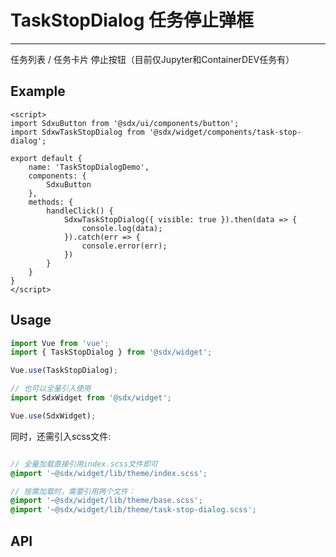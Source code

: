 # TaskStopDialog 任务停止弹框
---
任务列表 / 任务卡片 停止按钮（目前仅Jupyter和ContainerDEV任务有）

## Example

<Common-BasicUsage>
<widget-task-stop-dialog-index></widget-task-stop-dialog-index>
  <highlight-code slot="codeText" lang="vue">
    <template>
        <div class="sdxw-task-stop-dialog">
            <SdxuButton @click="handleClick">停止</SdxuButton>
        </div>
    </template>

    <script>
    import SdxuButton from '@sdx/ui/components/button';
    import SdxwTaskStopDialog from '@sdx/widget/components/task-stop-dialog';

    export default {
        name: 'TaskStopDialogDemo',
        components: {
            SdxuButton
        },
        methods: {
            handleClick() {
                SdxwTaskStopDialog({ visible: true }).then(data => {
                    console.log(data);
                }).catch(err => {
                    console.error(err);
                })
            }
        }
    }
    </script>
  </highlight-code>
</Common-BasicUsage>

## Usage

```js
import Vue from 'vue';
import { TaskStopDialog } from '@sdx/widget';

Vue.use(TaskStopDialog);

// 也可以全量引入使用
import SdxWidget from '@sdx/widget';

Vue.use(SdxWidget);
```

同时，还需引入scss文件:

```scss

// 全量加载直接引用index.scss文件即可
@import '~@sdx/widget/lib/theme/index.scss';

// 按需加载时，需要引用两个文件：
@import '~@sdx/widget/lib/theme/base.scss';
@import '~@sdx/widget/lib/theme/task-stop-dialog.scss';

```

## API

 <widget-task-stop-dialog-api slot="api" />